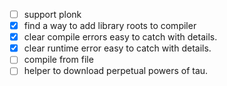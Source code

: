 - [ ] support plonk
- [x] find a way to add library roots to compiler
- [x] clear compile errors easy to catch with details.
- [x] clear runtime error easy to catch with details.
- [ ] compile from file
- [ ] helper to download perpetual powers of tau.
